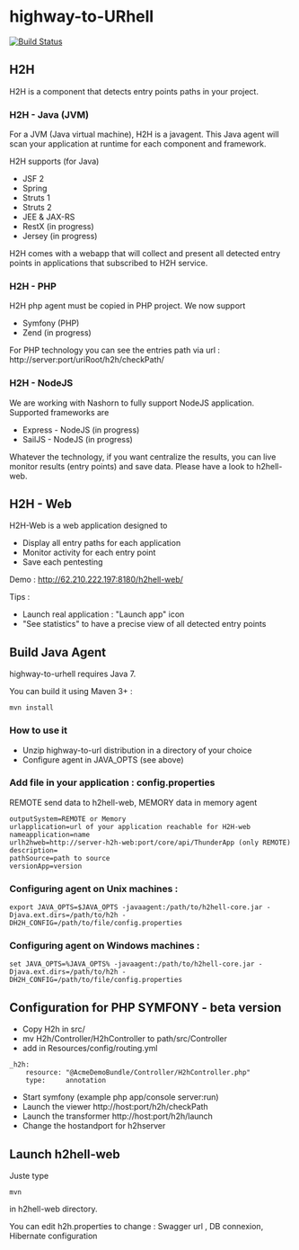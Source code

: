 # highway-to-URhell

[![Build Status](https://travis-ci.org/highway-to-urhell/highway-to-urhell.svg)](https://travis-ci.org/highway-to-urhell/highway-to-urhell)

## H2H

H2H is a component that detects entry points paths in your project.

### H2H - Java (JVM)

For a JVM (Java virtual machine), H2H is a javagent. This Java agent will scan your application at runtime for each component and framework.

H2H supports (for Java)
* JSF 2
* Spring
* Struts 1
* Struts 2
* JEE & JAX-RS
* RestX (in progress)
* Jersey (in progress)

H2H comes with a webapp that will collect and present all detected entry points in applications that subscribed to H2H service.

### H2H - PHP

H2H php agent must be copied in PHP project. We now support
* Symfony (PHP)
* Zend (in progress)

For PHP technology you can see the entries path via url : http://server:port/uriRoot/h2h/checkPath/

### H2H - NodeJS

We are working with Nashorn to fully support NodeJS application. Supported frameworks are
* Express - NodeJS (in progress)
* SailJS - NodeJS (in progress)

Whatever the technology, if you want centralize the results, you can live monitor results (entry points) and save data. Please have a look to h2hell-web.

## H2H - Web

H2H-Web is a web application designed to
* Display all entry paths for each application
* Monitor activity for each entry point
* Save each pentesting

Demo : http://62.210.222.197:8180/h2hell-web/

Tips :
* Launch real application : "Launch app" icon
* "See statistics" to have a precise view of all detected entry points


## Build Java Agent

highway-to-urhell requires Java 7.

You can build it using Maven 3+ :

`mvn install`

### How to use it

 * Unzip highway-to-url distribution in a directory of your choice
 * Configure agent in JAVA_OPTS (see above)

### Add file in your application : config.properties
REMOTE send data to h2hell-web, MEMORY data in memory agent
```
outputSystem=REMOTE or Memory
urlapplication=url of your application reachable for H2H-web
nameapplication=name
urlh2hweb=http://server-h2h-web:port/core/api/ThunderApp (only REMOTE)
description=
pathSource=path to source
versionApp=version
```
### Configuring agent on  Unix machines :
```
export JAVA_OPTS=$JAVA_OPTS -javaagent:/path/to/h2hell-core.jar -Djava.ext.dirs=/path/to/h2h -DH2H_CONFIG=/path/to/file/config.properties
```

### Configuring agent on Windows machines :  
```
set JAVA_OPTS=%JAVA_OPTS% -javaagent:/path/to/h2hell-core.jar -Djava.ext.dirs=/path/to/h2h -DH2H_CONFIG=/path/to/file/config.properties
```

## Configuration for PHP SYMFONY - beta version

* Copy H2h in src/
* mv H2h/Controller/H2hController to path/src/Controller
* add in Resources/config/routing.yml
```
_h2h:
    resource: "@AcmeDemoBundle/Controller/H2hController.php"
    type:     annotation
```
* Start symfony (example php app/console server:run)
* Launch the viewer http://host:port/h2h/checkPath
* Launch the transformer http://host:port/h2h/launch
* Change the hostandport for h2hserver

## Launch h2hell-web
Juste type
```
mvn
```
in h2hell-web directory.

You can edit h2h.properties to change : Swagger url , DB connexion, Hibernate configuration
